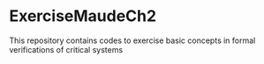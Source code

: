 # ExerciseMaudeCh2
This repository contains codes to exercise basic concepts in formal verifications of critical systems

